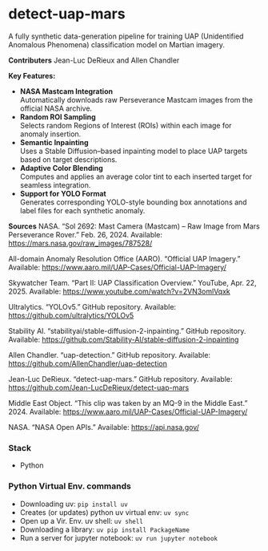 # detect-uap-mars
A fully synthetic data-generation pipeline for training UAP (Unidentified Anomalous Phenomena) classification model on Martian imagery.

**Contributers**
Jean-Luc DeRieux and Allen Chandler

**Key Features:**
- **NASA Mastcam Integration**  
  Automatically downloads raw Perseverance Mastcam images from the official NASA archive.
- **Random ROI Sampling**  
  Selects random Regions of Interest (ROIs) within each image for anomaly insertion.
- **Semantic Inpainting**  
  Uses a Stable Diffusion–based inpainting model to place UAP targets based on target descriptions.
- **Adaptive Color Blending**  
  Computes and applies an average color tint to each inserted target for seamless integration.
- **Support for YOLO Format**  
  Generates corresponding YOLO-style bounding box annotations and label files for each synthetic anomaly. 

**Sources**
NASA. “Sol 2692: Mast Camera (Mastcam) – Raw Image from Mars Perseverance Rover.” Feb. 26, 2024. Available: https://mars.nasa.gov/raw_images/787528/  

All-domain Anomaly Resolution Office (AARO). “Official UAP Imagery.” Available: https://www.aaro.mil/UAP-Cases/Official-UAP-Imagery/  

Skywatcher Team. “Part II: UAP Classification Overview.” YouTube, Apr. 22, 2025. Available: https://www.youtube.com/watch?v=2VN3omlVqxk  

Ultralytics. “YOLOv5.” GitHub repository. Available: https://github.com/ultralytics/YOLOv5  

Stability AI. “stabilityai/stable-diffusion-2-inpainting.” GitHub repository. Available: https://github.com/Stability-AI/stable-diffusion-2-inpainting  

Allen Chandler. “uap-detection.” GitHub repository. Available: https://github.com/AllenChandler/uap-detection  

Jean-Luc DeRieux. “detect-uap-mars.” GitHub repository. Available: https://github.com/Jean-LucDeRieux/detect-uap-mars  

Middle East Object. “This clip was taken by an MQ-9 in the Middle East.” 2024. Available: https://www.aaro.mil/UAP-Cases/Official-UAP-Imagery/  

NASA. “NASA Open APIs.” Available: https://api.nasa.gov/  

### Stack
- Python

### Python Virtual Env. commands
- Downloading uv: `pip install uv`
- Creates (or updates) python uv virtual env: `uv sync`
- Open up a Vir. Env. uv shell: `uv shell`
- Downloading a library: `uv pip install PackageName`
- Run a server for jupyter notebook: `uv run jupyter notebook`